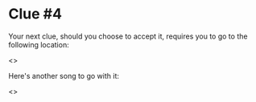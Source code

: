 # Clue #4

Your next clue, should you choose to accept it, requires you to go to the following location: 

<>

Here's another song to go with it: 

<>
